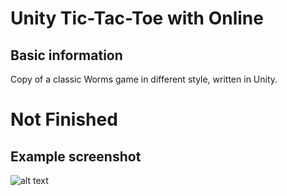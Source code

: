 # Unity Tic-Tac-Toe with Online

## Basic information

Copy of a classic Worms game in different style, written in Unity.

# Not Finished

## Example screenshot

![alt text][example1]

[example1]: images/MainImage.png
